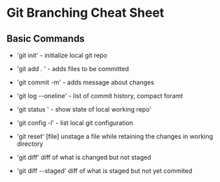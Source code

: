 # Git Branching Cheat Sheet

## Basic Commands 
* 'git init' - initialize local git repo

* 'git add . ' - adds files to be committed 

* 'git commit -m' - adds message about changes

* 'git log --oneline' - list of commit history, compact foramt 

* 'git status ' - show state of local working repo'

* 'git config -l' - list local git configuration

* 'git reset' [file]
unstage a file while retaining the changes in working directory

* 'git diff'
diff of what is changed but not staged

* 'git diff --staged'
diff of what is staged but not yet commited

